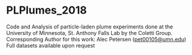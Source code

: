 # PLPlumes_2018
Code and Analysis of particle-laden plume experiments done at the University of Minnesota, St. Anthony Falls Lab by the Coletti Group.
Corresponding Author for this work: Alec Petersen (pet00105@umn.edu)
Full datasets available upon request
